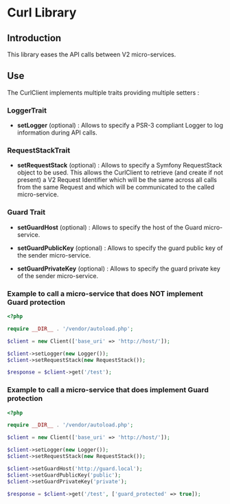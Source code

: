Curl Library
===============



## Introduction

This library eases the API calls between V2 micro-services.

## Use

The CurlClient implements multiple traits providing multiple setters :

### LoggerTrait

* **setLogger** (optional) : Allows to specify a PSR-3 compliant Logger to log information during API calls.

### RequestStackTrait

* **setRequestStack** (optional) : Allows to specify a Symfony RequestStack object to be used. This allows the CurlClient to retrieve (and create if not present) a V2 Request Identifier which will be the same across all calls from the same Request and which will be communicated to the called micro-service.

### Guard Trait

* **setGuardHost** (optional) : Allows to specify the host of the Guard micro-service.

* **setGuardPublicKey** (optional) : Allows to specify the guard public key of the sender micro-service.

* **setGuardPrivateKey** (optional) : Allows to specify the guard private key of the sender micro-service.


### Example to call a micro-service that does NOT implement Guard protection

```php
<?php

require __DIR__ . '/vendor/autoload.php';

$client = new Client(['base_uri' => 'http://host/']);

$client->setLogger(new Logger());
$client->setRequestStack(new RequestStack());

$response = $client->get('/test');
```

### Example to call a micro-service that does implement Guard protection

```php
<?php

require __DIR__ . '/vendor/autoload.php';

$client = new Client(['base_uri' => 'http://host/']);

$client->setLogger(new Logger());
$client->setRequestStack(new RequestStack());

$client->setGuardHost('http://guard.local');
$client->setGuardPublicKey('public');
$client->setGuardPrivateKey('private');

$response = $client->get('/test', ['guard_protected' => true]);
```
